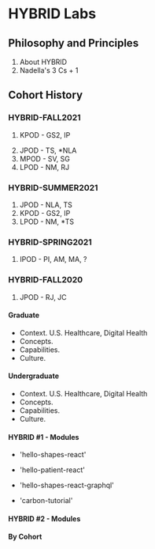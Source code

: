 # HYBRID Labs

## Philosophy and Principles 
1. About HYBRID
2. Nadella's 3 Cs + 1

## Cohort History

### HYBRID-FALL2021
1. KPOD - GS2, IP
> 
2. JPOD - TS, *NLA
3. MPOD - SV, SG
4. LPOD - NM, RJ

### HYBRID-SUMMER2021
1. JPOD - NLA, TS
2. KPOD - GS2, IP
3. LPOD - NM, *TS

### HYBRID-SPRING2021
1. IPOD - PI, AM, MA, ? 

### HYBRID-FALL2020
1. JPOD - RJ, JC



#### Graduate
- Context.  U.S. Healthcare, Digital Health
- Concepts.
- Capabilities.
- Culture. 

#### Undergraduate
- Context.  U.S. Healthcare, Digital Health
- Concepts.
- Capabilities.
- Culture. 

#### HYBRID #1 - Modules
- 'hello-shapes-react'
- 'hello-patient-react'
- 'hello-shapes-react-graphql'

- 'carbon-tutorial'

#### HYBRID #2 - Modules

#### By Cohort
